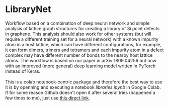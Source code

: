 # LibraryNet
  Workflow based on a combination of deep neural network and simple analysis of lattice graph structures for creating a library of Si point defects in graphene. This analysis should also work for other systems (but will require a different training set for a neural network) with a known impurity atom in a host lattice, which can have different configurations, for example, it can form dimers, trimers and tetramers and each impurity atom in a defect complex may have different number of bonds to the nearby host lattice atoms. The workflow is based on our paper in arXiv:1809.04256 but now with an improved (more general) deep learning model written in PyTorch instead of Keras.<br><br>
  This is a colab notebook-centric package and therefore the best way to use it is by openning and executing a notebook <i>libraries.ipynb</i> in Google Colab. If for some reason Github doesn't open it after several tries (happened a few times to me), just use [this direct link](https://colab.research.google.com/github/pycroscopy/AICrystallographer/blob/master/LibraryNet/libraries.ipynb).
